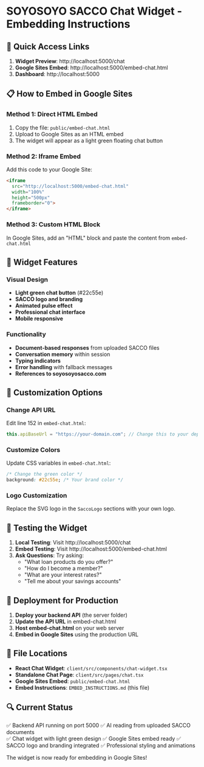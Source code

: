 # SOYOSOYO SACCO Chat Widget - Embedding Instructions

## 🎯 Quick Access Links

1. **Widget Preview**: http://localhost:5000/chat
2. **Google Sites Embed**: http://localhost:5000/embed-chat.html
3. **Dashboard**: http://localhost:5000

## 📋 How to Embed in Google Sites

### Method 1: Direct HTML Embed
1. Copy the file: `public/embed-chat.html`
2. Upload to Google Sites as an HTML embed
3. The widget will appear as a light green floating chat button

### Method 2: Iframe Embed
Add this code to your Google Site:
```html
<iframe 
  src="http://localhost:5000/embed-chat.html" 
  width="100%" 
  height="500px" 
  frameborder="0">
</iframe>
```

### Method 3: Custom HTML Block
In Google Sites, add an "HTML" block and paste the content from `embed-chat.html`

## 🎨 Widget Features

### Visual Design
- **Light green chat button** (#22c55e)
- **SACCO logo and branding**
- **Animated pulse effect**
- **Professional chat interface**
- **Mobile responsive**

### Functionality
- **Document-based responses** from uploaded SACCO files
- **Conversation memory** within session
- **Typing indicators**
- **Error handling** with fallback messages
- **References to soyosoyosacco.com**

## 🔧 Customization Options

### Change API URL
Edit line 152 in `embed-chat.html`:
```javascript
this.apiBaseUrl = "https://your-domain.com"; // Change this to your deployed API
```

### Customize Colors
Update CSS variables in `embed-chat.html`:
```css
/* Change the green color */
background: #22c55e; /* Your brand color */
```

### Logo Customization
Replace the SVG logo in the `SaccoLogo` sections with your own logo.

## 📱 Testing the Widget

1. **Local Testing**: Visit http://localhost:5000/chat
2. **Embed Testing**: Visit http://localhost:5000/embed-chat.html
3. **Ask Questions**: Try asking:
   - "What loan products do you offer?"
   - "How do I become a member?"
   - "What are your interest rates?"
   - "Tell me about your savings accounts"

## 🚀 Deployment for Production

1. **Deploy your backend API** (the server folder)
2. **Update the API URL** in embed-chat.html
3. **Host embed-chat.html** on your web server
4. **Embed in Google Sites** using the production URL

## 📂 File Locations

- **React Chat Widget**: `client/src/components/chat-widget.tsx`
- **Standalone Chat Page**: `client/src/pages/chat.tsx`
- **Google Sites Embed**: `public/embed-chat.html`
- **Embed Instructions**: `EMBED_INSTRUCTIONS.md` (this file)

## 🔍 Current Status

✅ Backend API running on port 5000
✅ AI reading from uploaded SACCO documents  
✅ Chat widget with light green design
✅ Google Sites embed ready
✅ SACCO logo and branding integrated
✅ Professional styling and animations

The widget is now ready for embedding in Google Sites!